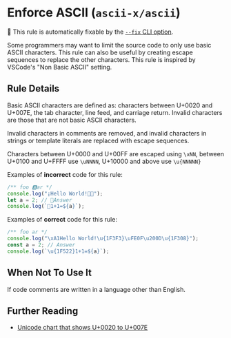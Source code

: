 # Enforce ASCII (`ascii-x/ascii`)

🔧 This rule is automatically fixable by the [`--fix` CLI option](https://eslint.org/docs/latest/user-guide/command-line-interface#--fix).

<!-- end auto-generated rule header -->

Some programmers may want to limit the source code to only use basic ASCII characters. This rule can also be useful by creating escape sequences to replace the other characters. This rule is inspired by VSCode's "Non Basic ASCII" setting.

## Rule Details

Basic ASCII characters are defined as: characters between U+0020 and U+007E, the tab character, line feed, and carriage return. Invalid characters are those that are not basic ASCII characters.

Invalid characters in comments are removed, and invalid characters in strings or template literals are replaced with escape sequences.

Characters between U+0000 and U+00FF are escaped using `\xNN`, between U+0100 and U+FFFF use `\uNNNN`, U+10000 and above use `\u{NNNNN}`


Examples of **incorrect** code for this rule:

```js
/** foo 🅱ar */
console.log("¡Hello World!🏳️‍🌈");
let a = 2; // 🦊Answer
console.log(`🔢1+1=${a}`);
```

Examples of **correct** code for this rule:

```js
/** foo ar */
console.log("\xA1Hello World!\u{1F3F3}\uFE0F\u200D\u{1F308}");
const a = 2; // Answer
console.log(`\u{1F522}1+1=${a}`);
```

## When Not To Use It

If code comments are written in a language other than English.

## Further Reading

* [Unicode chart that shows U+0020 to U+007E](https://unicode.org/charts/PDF/U0000.pdf#page=2)
